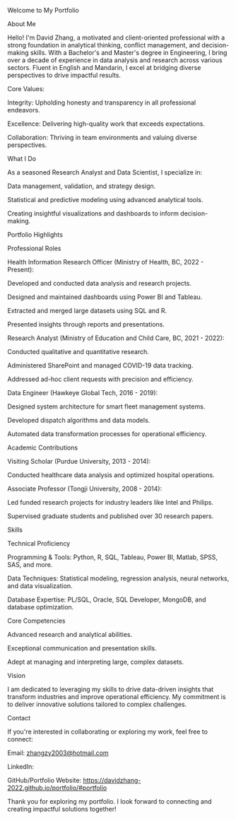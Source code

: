 Welcome to My Portfolio

About Me

Hello! I'm David Zhang, a motivated and client-oriented professional with a strong foundation in analytical thinking, conflict management, and decision-making skills. With a Bachelor's and Master's degree in Engineering, I bring over a decade of experience in data analysis and research across various sectors. Fluent in English and Mandarin, I excel at bridging diverse perspectives to drive impactful results.

Core Values:

Integrity: Upholding honesty and transparency in all professional endeavors.

Excellence: Delivering high-quality work that exceeds expectations.

Collaboration: Thriving in team environments and valuing diverse perspectives.

What I Do

As a seasoned Research Analyst and Data Scientist, I specialize in:

Data management, validation, and strategy design.

Statistical and predictive modeling using advanced analytical tools.

Creating insightful visualizations and dashboards to inform decision-making.

Portfolio Highlights

Professional Roles

Health Information Research Officer (Ministry of Health, BC, 2022 - Present):

Developed and conducted data analysis and research projects.

Designed and maintained dashboards using Power BI and Tableau.

Extracted and merged large datasets using SQL and R.

Presented insights through reports and presentations.

Research Analyst (Ministry of Education and Child Care, BC, 2021 - 2022):

Conducted qualitative and quantitative research.

Administered SharePoint and managed COVID-19 data tracking.

Addressed ad-hoc client requests with precision and efficiency.

Data Engineer (Hawkeye Global Tech, 2016 - 2019):

Designed system architecture for smart fleet management systems.

Developed dispatch algorithms and data models.

Automated data transformation processes for operational efficiency.

Academic Contributions

Visiting Scholar (Purdue University, 2013 - 2014):

Conducted healthcare data analysis and optimized hospital operations.

Associate Professor (Tongji University, 2008 - 2014):

Led funded research projects for industry leaders like Intel and Philips.

Supervised graduate students and published over 30 research papers.

Skills

Technical Proficiency

Programming & Tools: Python, R, SQL, Tableau, Power BI, Matlab, SPSS, SAS, and more.

Data Techniques: Statistical modeling, regression analysis, neural networks, and data visualization.

Database Expertise: PL/SQL, Oracle, SQL Developer, MongoDB, and database optimization.

Core Competencies

Advanced research and analytical abilities.

Exceptional communication and presentation skills.

Adept at managing and interpreting large, complex datasets.

Vision

I am dedicated to leveraging my skills to drive data-driven insights that transform industries and improve operational efficiency. My commitment is to deliver innovative solutions tailored to complex challenges.

Contact

If you're interested in collaborating or exploring my work, feel free to connect:

Email: zhangzy2003@hotmail.com

LinkedIn: 

GitHub/Portfolio Website: https://davidzhang-2022.github.io/portfolio/#portfolio 

Thank you for exploring my portfolio. I look forward to connecting and creating impactful solutions together!

